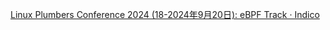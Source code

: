 [Linux Plumbers Conference 2024 (18-2024年9月20日): eBPF Track · Indico](https://lpc.events/event/18/sessions/181/)
